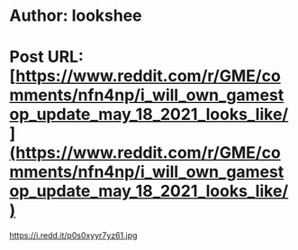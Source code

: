 # Author: lookshee
# Post URL: [https://www.reddit.com/r/GME/comments/nfn4np/i_will_own_gamestop_update_may_18_2021_looks_like/](https://www.reddit.com/r/GME/comments/nfn4np/i_will_own_gamestop_update_may_18_2021_looks_like/)


https://i.redd.it/p0s0xyyr7yz61.jpg